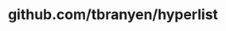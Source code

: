 ---
layout: post
title: github.com/tbranyen/hyperlist
categories: link
tags: [انگلیسی, برنامه‌نویسی]
---